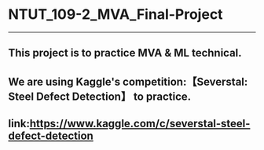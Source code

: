 # NTUT_109-2_MVA_Final-Project


---

## This project is to practice MVA & ML technical.

## We are using Kaggle's competition:【Severstal: Steel Defect Detection】 to practice.

## link:https://www.kaggle.com/c/severstal-steel-defect-detection
